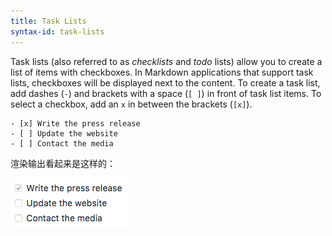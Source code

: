 ```yaml
---
title: Task Lists
syntax-id: task-lists
---
```


Task lists (also referred to as *checklists* and *todo* lists) allow you to create a list of items with checkboxes. In Markdown applications that support task lists, checkboxes will be displayed next to the content. To create a task list, add dashes (`-`) and brackets with a space (`[ ]`) in front of task list items. To select a checkbox, add an `x` in between the brackets (`[x]`).

```
- [x] Write the press release
- [ ] Update the website
- [ ] Contact the media
```

渲染输出看起来是这样的：

<img src="/assets/images/tasklist.png" class="img-fluid" alt="Markdown task list">
